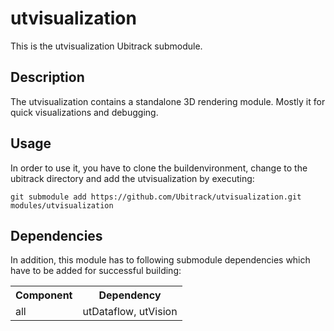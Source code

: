 utvisualization
===============
This is the utvisualization Ubitrack submodule.

Description
----------
The utvisualization contains a standalone 3D rendering module. Mostly it for quick visualizations and debugging.

Usage
-----
In order to use it, you have to clone the buildenvironment, change to the ubitrack directory and add the utvisualization by executing:

    git submodule add https://github.com/Ubitrack/utvisualization.git modules/utvisualization


Dependencies
----------
In addition, this module has to following submodule dependencies which have to be added for successful building:

<table>
  <tr>
    <th>Component</th><th>Dependency</th>
  </tr>
  <tr>
    <td>all</td><td>utDataflow, utVision</td>
  </tr>
</table>
